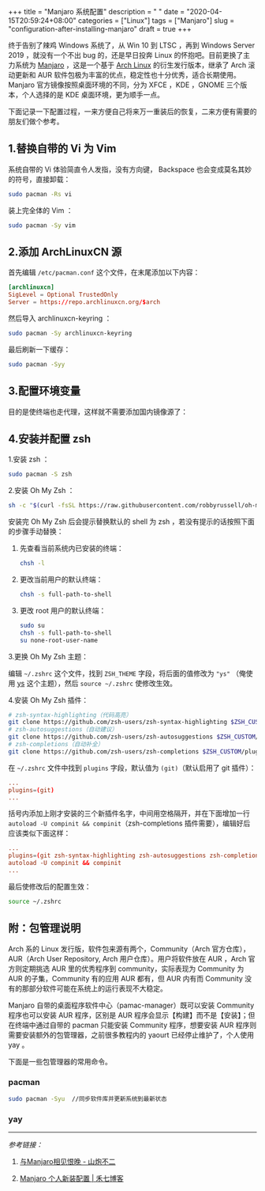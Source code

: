 +++
title = "Manjaro 系统配置"
description = " "
date = "2020-04-15T20:59:24+08:00"
categories = ["Linux"]
tags = ["Manjaro"]
slug = "configuration-after-installing-manjaro"
draft = true
+++

终于告别了辣鸡 Windows 系统了，从 Win 10 到 LTSC ，再到 Windows Server 2019 ，就没有一个不出 bug 的，还是早日投奔 Linux 的怀抱吧。目前更换了主力系统为 [Manjaro](https://manjaro.org/) ，这是一个基于 [Arch Linux](https://www.archlinux.org/) 的衍生发行版本，继承了 Arch 滚动更新和 AUR 软件包极为丰富的优点，稳定性也十分优秀，适合长期使用。Manjaro 官方镜像按照桌面环境的不同，分为 XFCE ，KDE ，GNOME 三个版本，个人选择的是 KDE 桌面环境，更为顺手一点。

下面记录一下配置过程，一来方便自己将来万一重装后的恢复，二来方便有需要的朋友们做个参考。

## 1.替换自带的 Vi 为 Vim

系统自带的 Vi 体验简直令人发指，没有方向键， Backspace 也会变成莫名其妙的符号，直接卸载：

```bash
sudo pacman -Rs vi
```

装上完全体的 Vim ：

```bash
sudo pacman -Sy vim
```

## 2.添加 ArchLinuxCN 源

首先编辑 `/etc/pacman.conf` 这个文件，在末尾添加以下内容：

```conf
[archlinuxcn]
SigLevel = Optional TrustedOnly
Server = https://repo.archlinuxcn.org/$arch
```

然后导入 archlinuxcn-keyring ：

```bash
sudo pacman -Sy archlinuxcn-keyring
```

最后刷新一下缓存：

```bash
sudo pacman -Syy
```

## 3.配置环境变量

目的是使终端也走代理，这样就不需要添加国内镜像源了：

<!-- mellow 透明代理/ proxychains /环境变量调用 V2Ray -->

## 4.安装并配置 zsh

1.安装 zsh ：

```bash
sudo pacman -S zsh
```

2.安装 Oh My Zsh ：

```bash
sh -c "$(curl -fsSL https://raw.githubusercontent.com/robbyrussell/oh-my-zsh/master/tools/install.sh)"
```

安装完 Oh My Zsh 后会提示替换默认的 shell 为 zsh ，若没有提示的话按照下面的步骤手动替换：

1. 先查看当前系统内已安装的终端：
    ```bash
    chsh -l
    ```
2. 更改当前用户的默认终端：
    ```bash
    chsh -s full-path-to-shell
    ```
3. 更改 root 用户的默认终端：
    ```bash
    sudo su
    chsh -s full-path-to-shell
    su none-root-user-name
    ```

3.更换 Oh My Zsh 主题：

编辑 `~/.zshrc` 这个文件，找到 `ZSH_THEME` 字段，将后面的值修改为 `"ys"` （俺使用 [ys](https://github.com/ohmyzsh/ohmyzsh/wiki/themes#ys) 这个主题），然后 `source ~/.zshrc` 使修改生效。

4.安装 Oh My Zsh 插件：

```bash
# zsh-syntax-highlighting（代码高亮）
git clone https://github.com/zsh-users/zsh-syntax-highlighting $ZSH_CUSTOM/plugins/zsh-syntax-highlighting
# zsh-autosuggestions（自动建议）
git clone https://github.com/zsh-users/zsh-autosuggestions $ZSH_CUSTOM/plugins/zsh-autosuggestions
# zsh-completions（自动补全）
git clone https://github.com/zsh-users/zsh-completions $ZSH_CUSTOM/plugins/zsh-completions
```

在 `~/.zshrc` 文件中找到 `plugins` 字段，默认值为 `(git)`（默认启用了 git 插件）：

```conf
...
plugins=(git)
...
```

括号内添加上刚才安装的三个新插件名字，中间用空格隔开，并在下面增加一行 `autoload -U compinit && compinit`（zsh-completions 插件需要），编辑好后应该类似下面这样：

```conf
...
plugins=(git zsh-syntax-highlighting zsh-autosuggestions zsh-completions)
autoload -U compinit && compinit
...
```

最后使修改后的配置生效：

```bash
source ~/.zshrc
```

## 附：包管理说明

Arch 系的 Linux 发行版，软件包来源有两个，Community（Arch 官方仓库），AUR（Arch User Repository, Arch 用户仓库）。用户将软件放在 AUR ，Arch 官方则定期挑选 AUR 里的优秀程序到 community，实际表现为 Community 为 AUR 的子集，Community 有的应用 AUR 都有，但 AUR 内有而 Community 没有的那部分软件可能在系统上的运行表现不大稳定。

Manjaro 自带的桌面程序软件中心（pamac-manager）既可以安装 Community 程序也可以安装 AUR 程序，区别是 AUR 程序会显示【构建】而不是【安装】；但在终端中通过自带的 pacman 只能安装 Community 程序，想要安装 AUR 程序则需要安装额外的包管理器，之前很多教程内的 yaourt 已经停止维护了，个人使用 yay 。

下面是一些包管理器的常用命令。

### pacman

```bash
sudo pacman -Syu  //同步软件库并更新系统到最新状态
```
<!-- todo -->

### yay

---

*参考链接：*

1. [与Manjaro相见恨晚 - 山炮不二](https://xsinger.me/diy/857.html)

2. [Manjaro 个人新装配置 | 禾七博客](https://leay.net/2019/12/18/manjaro/)